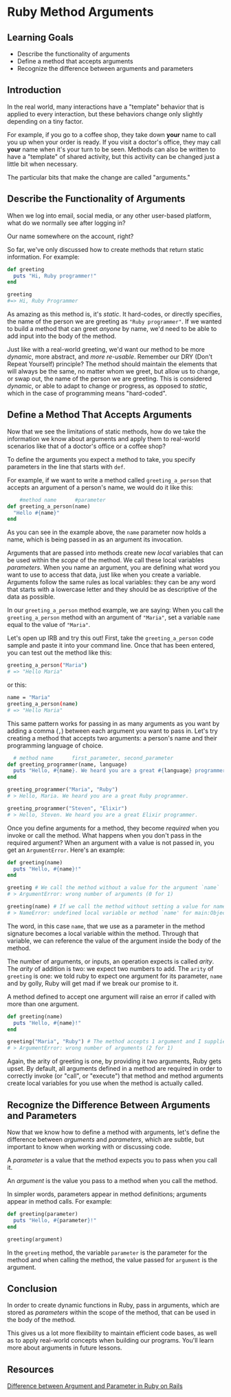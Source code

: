 # Ruby Method Arguments

## Learning Goals

- Describe the functionality of arguments
- Define a method that accepts arguments
- Recognize the difference between arguments and parameters

## Introduction

In the real world, many interactions have a "template" behavior that is applied
to every interaction, but these behaviors change only slightly depending on a
tiny factor.

For example, if you go to a coffee shop, they take down **your** name to call
you up when your order is ready. If you visit a doctor's office, they may call
**your** name when it's your turn to be seen. Methods can also be written to
have a "template" of shared activity, but this activity can be changed just a
little bit when necessary.

The particular bits that make the change are called "arguments."

## Describe the Functionality of Arguments

When we log into email, social media, or any other user-based platform, what do
we normally see after logging in?

Our name somewhere on the account, right?

So far, we've only discussed how to create methods that return static
information. For example:

```ruby
def greeting
  puts "Hi, Ruby programmer!"
end

greeting
#=> Hi, Ruby Programmer
```

As amazing as this method is, it's _static_. It hard-codes, or directly
specifies, the name of the person we are greeting as `"Ruby programmer"`. If we
wanted to build a method that can greet _anyone_ by name, we'd need to be able
to add input into the body of the method.

Just like with a real-world greeting, we'd want our method to be more _dynamic_,
more abstract, and _more re-usable_. Remember our DRY (Don't Repeat Yourself)
principle? The method should maintain the elements that will always be the same,
no matter whom we greet, but allow us to change, or swap out, the name of the
person we are greeting. This is considered _dynamic_, or able to adapt to change
or progress, as opposed to _static_, which in the case of programming means
"hard-coded".

## Define a Method That Accepts Arguments

Now that we see the limitations of static methods, how do we take the information
we know about arguments and apply them to real-world scenarios like that of a
doctor's office or a coffee shop?

To define the arguments you expect a method to take, you specify parameters in the
line that starts with `def`.

For example, if we want to write a method called `greeting_a_person` that
accepts an argument of a person's name, we would do it like this:

```ruby
    #method name      #parameter
def greeting_a_person(name)
  "Hello #{name}"
end
```

As you can see in the example above, the `name` parameter now holds a name, which
is being passed in as an argument its invocation.

Arguments that are passed into methods create new _local_ variables that can be
used within the _scope_ of the method. We call these local variables _parameters_.
When you name an argument, you are defining what word you want to use to access
that data, just like when you create a variable. Arguments follow the same rules
as local variables: they can be any word that starts with a lowercase letter and
they should be as descriptive of the data as possible.

In our `greeting_a_person` method example, we are saying: When you call the
`greeting_a_person` method with an argument of `"Maria"`, set a variable `name`
equal to the value of `"Maria"`.

Let's open up IRB and try this out! First, take the `greeting_a_person` code
sample and paste it into your command line. Once that has been entered, you can
test out the method like this:

```bash
greeting_a_person("Maria")
# => "Hello Maria"
```

or this:

```bash
name = "Maria"
greeting_a_person(name)
# => "Hello Maria"
```

This same pattern works for passing in as many arguments as you want by adding a
comma (`,`) between each argument you want to pass in. Let's try creating a
method that accepts two arguments: a person's name and their programming
language of choice.

```ruby
  # method name      first_parameter, second_parameter
def greeting_programmer(name, language)
  puts "Hello, #{name}. We heard you are a great #{language} programmer."
end

greeting_programmer("Maria", "Ruby")
# > Hello, Maria. We heard you are a great Ruby programmer.

greeting_programmer("Steven", "Elixir")
# > Hello, Steven. We heard you are a great Elixir programmer.
```

Once you define arguments for a method, they become _required_ when you invoke
or call the method. What happens when you don't pass in the required argument?
When an argument with a value is not passed in, you get an `ArgumentError`.
Here's an example:

```ruby
def greeting(name)
  puts "Hello, #{name}!"
end

greeting # We call the method without a value for the argument `name`
# > ArgumentError: wrong number of arguments (0 for 1)

greeting(name) # If we call the method without setting a value for name, or passing in a value for the argument `name` we see:
# > NameError: undefined local variable or method `name' for main:Object
```

The word, in this case `name`, that we use as a parameter in the method
signature becomes a local variable within the method. Through that variable, we
can reference the value of the argument inside the body of the method.

The number of arguments, or inputs, an operation expects is called _arity_. The
_arity_ of addition is two: we expect two numbers to add. The `arity` of
`greeting` is one: we told ruby to expect one argument for its parameter, `name`
and by golly, Ruby will get mad if we break our promise to it.

A method defined to accept one argument will raise an error if
called with more than one argument.

```ruby
def greeting(name)
  puts "Hello, #{name}!"
end

greeting("Maria", "Ruby") # The method accepts 1 argument and I supplied 2.
# > ArgumentError: wrong number of arguments (2 for 1)
```

Again, the arity of greeting is one, by providing it two arguments, Ruby gets
upset. By default, all arguments defined in a method are required in order to
correctly invoke (or "call", or "execute") that method and method arguments
create local variables for you use when the method is actually called.

## Recognize the Difference Between Arguments and Parameters

Now that we know how to define a method with arguments, let's define the
difference between _arguments_ and _parameters_, which are subtle, but important
to know when working with or discussing code.

A _parameter_ is a value that the method expects you to pass when you call it.

An _argument_ is the value you pass to a method when you call the method.

In simpler words, parameters appear in method definitions; arguments appear in
method calls. For example:

```ruby
def greeting(parameter)
  puts "Hello, #{parameter}!"
end

greeting(argument)
```

In the `greeting` method, the variable `parameter` is the parameter for the
method and when calling the method, the value passed for `argument` is the
argument.

## Conclusion

In order to create dynamic functions in Ruby, pass in arguments, which are
stored as _parameters_ within the scope of the method, that can be used in the
body of the method.

This gives us a lot more flexibility to maintain efficient code bases, as well
as to apply real-world concepts when building our programs. You'll learn more
about arguments in future lessons.

## Resources

[Difference between Argument and Parameter in Ruby on Rails](http://rorguide.blogspot.com/2011/06/difference-between-argument-and.html)
